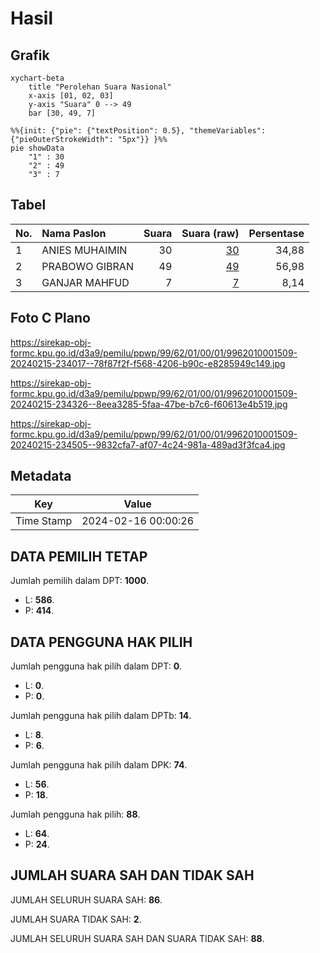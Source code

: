 # Hasil

## Grafik

```mermaid
xychart-beta
    title "Perolehan Suara Nasional"
    x-axis [01, 02, 03]
    y-axis "Suara" 0 --> 49
    bar [30, 49, 7]
```

```mermaid
%%{init: {"pie": {"textPosition": 0.5}, "themeVariables": {"pieOuterStrokeWidth": "5px"}} }%%
pie showData
    "1" : 30
    "2" : 49
    "3" : 7
```

## Tabel

| No. | Nama Paslon    | Suara | Suara (raw) | Persentase |
|:--- |:-------------- | -----:| -----------:| ----------:|
| 1   | ANIES MUHAIMIN | 30    | [30][p-1]   | 34,88      |
| 2   | PRABOWO GIBRAN | 49    | [49][p-2]   | 56,98      |
| 3   | GANJAR MAHFUD  | 7     | [7][p-3]    | 8,14       |


[p-1]: https://github.com/gigit-pemilu/pemilu-2024/blob/main/pilpres/hitung-suara/sub/99-luar-negeri/sub/62-kuala-lumpur-malaysia/sub/01-kuala-lumpur-malaysia/sub/0001-kuala-lumpur-malaysia/sub/509-tps-196/sub/paslon-1.txt
[p-2]: https://github.com/gigit-pemilu/pemilu-2024/blob/main/pilpres/hitung-suara/sub/99-luar-negeri/sub/62-kuala-lumpur-malaysia/sub/01-kuala-lumpur-malaysia/sub/0001-kuala-lumpur-malaysia/sub/509-tps-196/sub/paslon-2.txt
[p-3]: https://github.com/gigit-pemilu/pemilu-2024/blob/main/pilpres/hitung-suara/sub/99-luar-negeri/sub/62-kuala-lumpur-malaysia/sub/01-kuala-lumpur-malaysia/sub/0001-kuala-lumpur-malaysia/sub/509-tps-196/sub/paslon-3.txt

## Foto C Plano

https://sirekap-obj-formc.kpu.go.id/d3a9/pemilu/ppwp/99/62/01/00/01/9962010001509-20240215-234017--78f87f2f-f568-4206-b90c-e8285949c149.jpg

https://sirekap-obj-formc.kpu.go.id/d3a9/pemilu/ppwp/99/62/01/00/01/9962010001509-20240215-234326--8eea3285-5faa-47be-b7c6-f60613e4b519.jpg

https://sirekap-obj-formc.kpu.go.id/d3a9/pemilu/ppwp/99/62/01/00/01/9962010001509-20240215-234505--9832cfa7-af07-4c24-981a-489ad3f3fca4.jpg


## Metadata

| Key        | Value               |
| ---------- | ------------------- |
| Time Stamp | 2024-02-16 00:00:26 |


## DATA PEMILIH TETAP

Jumlah pemilih dalam DPT: **1000**.
 * L: **586**.
 * P: **414**.

## DATA PENGGUNA HAK PILIH

Jumlah pengguna hak pilih dalam DPT: **0**.
 * L: **0**.
 * P: **0**.

Jumlah pengguna hak pilih dalam DPTb: **14**.
 * L: **8**.
 * P: **6**.

Jumlah pengguna hak pilih dalam DPK: **74**.
 * L: **56**.
 * P: **18**.

Jumlah pengguna hak pilih: **88**.
 * L: **64**.
 * P: **24**.

## JUMLAH SUARA SAH DAN TIDAK SAH

JUMLAH SELURUH SUARA SAH: **86**.

JUMLAH SUARA TIDAK SAH: **2**.

JUMLAH SELURUH SUARA SAH DAN SUARA TIDAK SAH: **88**.


